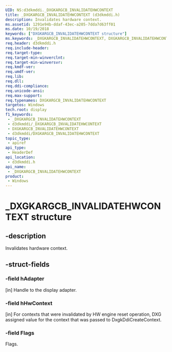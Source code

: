 ```yaml
---
UID: NS:d3dkmddi._DXGKARGCB_INVALIDATEHWCONTEXT
title: _DXGKARGCB_INVALIDATEHWCONTEXT (d3dkmddi.h)
description: Invalidates hardware context.
ms.assetid: 1291e94b-ddaf-43ec-a205-7dda7d63ff01
ms.date: 10/19/2018
keywords: ["DXGKARGCB_INVALIDATEHWCONTEXT structure"]
ms.keywords: _DXGKARGCB_INVALIDATEHWCONTEXT, DXGKARGCB_INVALIDATEHWCONTEXT,
req.header: d3dkmddi.h
req.include-header: 
req.target-type: 
req.target-min-winverclnt: 
req.target-min-winversvr: 
req.kmdf-ver: 
req.umdf-ver: 
req.lib: 
req.dll: 
req.ddi-compliance: 
req.unicode-ansi: 
req.max-support: 
req.typenames: DXGKARGCB_INVALIDATEHWCONTEXT
targetos: Windows
tech.root: display
f1_keywords:
 - _DXGKARGCB_INVALIDATEHWCONTEXT
 - d3dkmddi/_DXGKARGCB_INVALIDATEHWCONTEXT
 - DXGKARGCB_INVALIDATEHWCONTEXT
 - d3dkmddi/DXGKARGCB_INVALIDATEHWCONTEXT
topic_type:
 - apiref
api_type:
 - HeaderDef
api_location:
 - d3dkmddi.h
api_name:
 - _DXGKARGCB_INVALIDATEHWCONTEXT
product:
 - Windows
---
```


# _DXGKARGCB_INVALIDATEHWCONTEXT structure


## -description

Invalidates hardware context.

## -struct-fields

### -field hAdapter

[in] Handle to the display adapter.

### -field hHwContext

[in] For contexts that were invalidated by HW engine reset operation, DXG assigned value for the context that was passed to DxgkDdiCreateContext.

### -field Flags

Flags.

